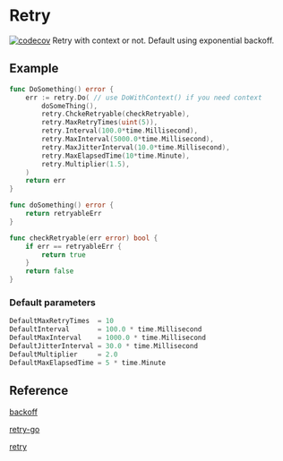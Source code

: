 # Retry
[![codecov](https://codecov.io/gh/takuoki/clmconv/branch/master/graph/badge.svg)](https://codecov.io/gh/rossy0213/retry)
Retry with context or not.
Default using exponential backoff.

## Example
``` go
func DoSomething() error {
	err := retry.Do( // use DoWithContext() if you need context
		doSomeThing(),
		retry.ChckeRetryable(checkRetryable),
		retry.MaxRetryTimes(uint(5)),
		retry.Interval(100.0*time.Millisecond),
		retry.MaxInterval(5000.0*time.Millisecond),
		retry.MaxJitterInterval(10.0*time.Millisecond),
		retry.MaxElapsedTime(10*time.Minute),
		retry.Multiplier(1.5),
	)
	return err
}

func doSomething() error {
    return retryableErr
}

func checkRetryable(err error) bool {
    if err == retryableErr {
        return true
    }
    return false
}
```

### Default parameters
``` go
DefaultMaxRetryTimes  = 10
DefaultInterval       = 100.0 * time.Millisecond
DefaultMaxInterval    = 1000.0 * time.Millisecond
DefaultJitterInterval = 30.0 * time.Millisecond
DefaultMultiplier     = 2.0
DefaultMaxElapsedTime = 5 * time.Minute
```

## Reference
[backoff](https://github.com/cenkalti/backoff/)

[retry-go](https://github.com/avast/retry-go)

[retry](k8s.io/client-go/util/retry)